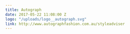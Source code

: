 ```yaml
---
title: Autograph
date: 2017-05-22 11:08:00 Z
logo: "/uploads/logo__autograph.svg"
link: http://www.autographfashion.com.au/styleadviser
---
```


